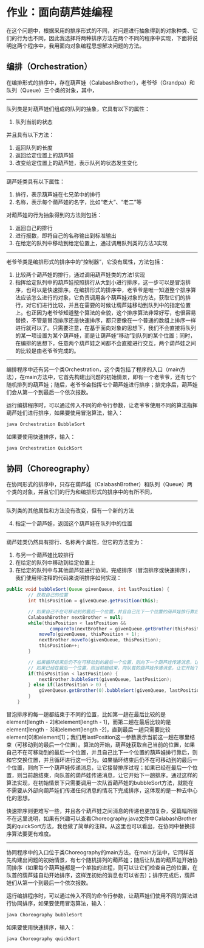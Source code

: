 # 作业：面向葫芦娃编程

在这个问题中，根据采用的排序形式的不同，对问题进行抽象得到的对象种类、它们的行为也不同，因此我选择将两种排序方法在两个不同的程序中实现，下面将说明这两个程序中，我用面向对象编程思想解决问题的方法。

## 编排（Orchestration）

在编排形式的排序中，存在葫芦娃（CalabashBrother），老爷爷（Grandpa）和队列（Queue）三个类的对象，其中，

***

队列类是对葫芦娃们组成的队列的抽象，它具有以下的属性：

1. 队列当前的状态

并且具有以下方法：

1. 返回队列的长度
2. 返回给定位置上的葫芦娃
3. 改变给定位置上的葫芦娃，表示队列的状态发生变化

***

葫芦娃类具有以下属性：

1. 排行，表示葫芦娃在七兄弟中的排行
2. 名称，表示每个葫芦娃的名字，比如“老大”、“老二”等

对葫芦娃的行为抽象得到的方法则包括：

1. 返回自己的排行
2. 进行报数，即将自己的名称输出到标准输出
3. 在给定的队列中移动到给定位置上，通过调用队列类的方法3实现

***

老爷爷类是编排形式的排序中的“控制器”，它没有属性，方法包括：

1. 比较两个葫芦娃的排行，通过调用葫芦娃类的方法1实现
2. 指挥给定队列中的葫芦娃按照排行从大到小进行排序，这一步可以是冒泡排序，也可以是快速排序。在编排形式的排序中，老爷爷是唯一知道整个排序算法应该怎么进行的对象，它负责调用各个葫芦娃对象的方法，获取它们的排行，对它们进行比较，并且在需要的时候让葫芦娃移动到队列中的指定位置上。也正因为老爷爷知道整个算法的全貌，这个排序算法非常好写，也很容易替换，不管是冒泡排序还是快速排序，都只要像在一个普通的数组上排序一样进行就可以了。只需要注意，在基于面向对象的思想下，我们不会直接将队列的某一项设置为某个葫芦娃，而是让葫芦娃“移动”到队列的某个位置；同时，在编排的思想下，任意两个葫芦娃之间都不会直接进行交互，两个葫芦娃之间的比较是由老爷爷完成的。

***

编排程序中还有另一个类Orchestration，这个类包括了程序的入口（main方法），在main方法中，它首先构建出问题的初始情景，即有一个老爷爷，还有七个随机排列的葫芦娃；随后，老爷爷会指挥七个葫芦娃进行排序；排完序后，葫芦娃们会从第一个到最后一个依次报数。

运行编排程序时，可以通过传入不同的命令行参数，让老爷爷使用不同的算法指挥葫芦娃们进行排序，如果要使用冒泡算法，输入：

```bash
java Orchestration BubbleSort
```

如果要使用快速排序，输入：

```bash
java Orchestration QuickSort
```

## 协同（Choreography）

在协同形式的排序中，只存在葫芦娃（CalabashBrother）和队列（Queue）两个类的对象，并且它们的行为和编排形式的排序中的有所不同，

***

队列类的其他属性和方法没有改变，但有一个新的方法

4. 指定一个葫芦娃，返回这个葫芦娃在队列中的位置

***

葫芦娃类仍然具有排行、名称两个属性，但它的方法变为：

1. 与另一个葫芦娃比较排行
2. 在给定的队列中移动到给定位置上
3. 在给定的队列中与其他葫芦娃进行协同，完成排序（冒泡排序或快速排序），我们使用带注释的代码来说明排序如何实现：

```java
public void bubbleSort(Queue givenQueue, int lastPosition) {
        // 获取自己的位置
        int thisPosition = givenQueue.getPosition(this);

        // 如果自己不在可移动到的最后一个位置，并且自己比下一个位置的葫芦娃排行靠后，则和它交换位置
        CalabashBrother nextBrother = null;
        while(thisPosition < lastPosition && 
                compareTo(nextBrother = givenQueue.getBrother(thisPosition + 1)) > 0) {
            moveTo(givenQueue, thisPosition + 1);
            nextBrother.moveTo(givenQueue, thisPosition);
            thisPosition++;
        }

        // 如果循环结束后仍不在可移动到的最后一个位置，则向下一个葫芦娃传递消息，让它接替排序过程
        // 如果已经在最后一个位置，则当前趟结束，向队首的葫芦娃传递消息，让它开始下一趟排序
        if(thisPosition < lastPosition) {
            nextBrother.bubbleSort(givenQueue, lastPosition);
        } else if(lastPosition > 0) {
            givenQueue.getBrother(0).bubbleSort(givenQueue, lastPosition - 1);
        }
    }
```

冒泡排序的每一趟都结束于不同的位置，比如第一趟在最后比较的是element[length - 2]和element[length - 1]，而第二趟在最后比较的是element[length - 3]和element[length -2]，直到最后一趟只需要比较element[0]和element[1]；我们用lastPosition这一参数表示当前这一趟在哪里结束（可移动到的最后一个位置）。算法的开始，葫芦娃获取自己当前的位置，如果自己不在可移动到的最后一个位置，并且自己比下一个位置的葫芦娃排行靠后，则和它交换位置，并且循环进行这一行为。如果循环结束后仍不在可移动到的最后一个位置，则向下一个葫芦娃传递消息，让它接替排序过程；如果已经在最后一个位置，则当前趟结束，向队首的葫芦娃传递消息，让它开始下一趟排序。通过这样的算法实现，在初始情景下只需要调用一次队首葫芦娃的bubbleSort方法，就能在不需要从外部向葫芦娃们传递任何消息的情况下完成排序，这体现的是一种去中心化的思想。

快速排序则更难写一些，并且各个葫芦娃之间消息的传递也更加复杂，受篇幅所限不在这里说明，如果有兴趣可以查看Choreography.java文件中CalabashBrother类的quickSort方法，我也做了简单的注释。从这里也可以看出，在协同中替换排序算法要更有难度。

***

协同程序中的入口位于类Choreography的main方法。在main方法中，它同样首先构建出问题的初始情景，有七个随机排列的葫芦娃；随后让队首的葫芦娃开始协同排序（如果每个葫芦娃都是一个单独的进程，则可以让它们检查自己的位置，在队首的葫芦娃自动开始排序，这样连初始的消息也可以省去）；排序完成后，葫芦娃们从第一个到最后一个依次报数。

运行编排程序时，可以通过传入不同的命令行参数，让葫芦娃们使用不同的算法进行协同排序，如果要使用冒泡算法，输入：

```bash
java Choreography bubbleSort
```

如果要使用快速排序，输入：

```bash
java Choreography quickSort
```

